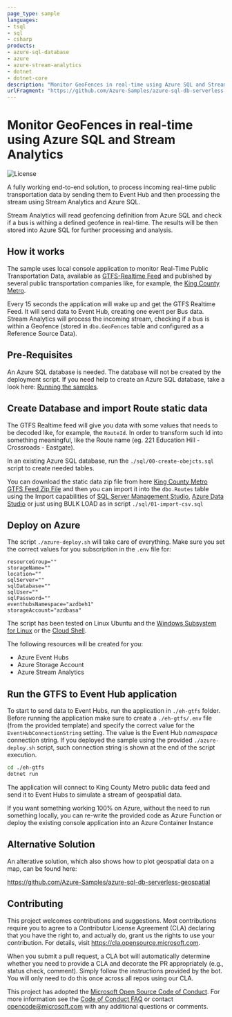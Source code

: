 ```yaml
---
page_type: sample
languages:
- tsql
- sql
- csharp
products:
- azure-sql-database
- azure
- azure-stream-analytics
- dotnet
- dotnet-core
description: "Monitor GeoFences in real-time using Azure SQL and Stream Analytics"
urlFragment: "https://github.com/Azure-Samples/azure-sql-db-serverless-geospatial-stream-analytics"
---
```


# Monitor GeoFences in real-time using Azure SQL and Stream Analytics

<!-- 
Guidelines on README format: https://review.docs.microsoft.com/help/onboard/admin/samples/concepts/readme-template?branch=master

Guidance on onboarding samples to docs.microsoft.com/samples: https://review.docs.microsoft.com/help/onboard/admin/samples/process/onboarding?branch=master

Taxonomies for products and languages: https://review.docs.microsoft.com/new-hope/information-architecture/metadata/taxonomies?branch=master
-->

![License](https://img.shields.io/badge/license-MIT-green.svg)

A fully working end-to-end solution, to process incoming real-time public transportation data by sending them to Event Hub and then processing the stream using Stream Analytics and Azure SQL.

Stream Analytics will read geofencing definition from Azure SQL and check if a bus is withing a defined geofence in real-time. The results will be then stored into Azure SQL for further processing and analysis. 

## How it works

The sample uses local console application to monitor Real-Time Public Transportation Data, available as [GTFS-Realtime Feed](https://gtfs.org/reference/realtime/v2/) and published by several public transportation companies like, for example, the [King County Metro](https://kingcounty.gov/depts/transportation/metro/travel-options/bus/app-center/developer-resources.aspx).

Every 15 seconds the application will wake up and get the GTFS Realtime Feed. It will send data to Event Hub, creating one event per Bus data. Stream Analytics will process the incoming stream, checking if a bus is within a Geofence (stored in `dbo.GeoFences` table and configured as a Reference Source Data).

## Pre-Requisites

An Azure SQL database is needed. The database will not be created by the deployment script. If you need help to create an Azure SQL database, take a look here: [Running the samples](https://github.com/yorek/azure-sql-db-samples#running-the-samples). 

## Create Database and import Route static data

The GTFS Realtime feed will give you data with some values that needs to be decoded like, for example, the `RouteId`. In order to transform such Id into something meaningful, like the Route name (eg. 221 Education Hill - Crossroads - Eastgate).

In an existing Azure SQL database, run the `./sql/00-create-obejcts.sql` script to create needed tables.

You can download the static data zip file from here [King County Metro GTFS Feed Zip File](https://kingcounty.gov/depts/transportation/metro/travel-options/bus/app-center/developer-resources.aspx) and then you can import it into the `dbo.Routes` table using the Import capabilities of [SQL Server Management Studio](https://docs.microsoft.com/en-us/sql/relational-databases/import-export/import-flat-file-wizard), [Azure Data Studio](https://docs.microsoft.com/en-us/sql/azure-data-studio/extensions/sql-server-import-extension) or just using BULK LOAD as in script `./sql/01-import-csv.sql`

## Deploy on Azure

The script `./azure-deploy.sh` will take care of everything. Make sure you set the correct values for you subscription in the `.env` file for:

```
resourceGroup=""
storageName=""
location="" 
sqlServer=""
sqlDatabase=""
sqlUser=""
sqlPassword=""
eventhubsNamespace="azdbeh1"
storageAccount="azdbasa"
```

The script has been tested on Linux Ubuntu and the [Windows Subsystem for Linux](https://docs.microsoft.com/en-us/windows/wsl/) or the [Cloud Shell](https://shell.azure.com/).

The following resources will be created for you:

- Azure Event Hubs
- Azure Storage Account
- Azure Stream Analytics

## Run the GTFS to Event Hub application 

To start to send data to Event Hubs, run the application in `./eh-gtfs` folder. Before running the application make sure to create a `./eh-gtfs/.env` file (from the provided template) and specify the correct value for the `EventHubConnectionString` setting. The value is the Event Hub *namespace* connection string. If you deployed the sample using the provided `./azure-deploy.sh` script, such connection string is shown at the end of the script execution.

```bash
cd ./eh-gtfs
dotnet run
```

The application will connect to King County Metro public data feed and send it to Event Hubs to simulate a stream of geospatial data.

If you want something working 100% on Azure, without the need to run something locally, you can re-write the provided code as Azure Function or deploy the existing console application into an Azure Container Instance

## Alternative Solution

An alterative solution, which also shows how to plot geospatial data on a map, can be found here:

https://github.com/Azure-Samples/azure-sql-db-serverless-geospatial

## Contributing

This project welcomes contributions and suggestions.  Most contributions require you to agree to a
Contributor License Agreement (CLA) declaring that you have the right to, and actually do, grant us
the rights to use your contribution. For details, visit https://cla.opensource.microsoft.com.

When you submit a pull request, a CLA bot will automatically determine whether you need to provide
a CLA and decorate the PR appropriately (e.g., status check, comment). Simply follow the instructions
provided by the bot. You will only need to do this once across all repos using our CLA.

This project has adopted the [Microsoft Open Source Code of Conduct](https://opensource.microsoft.com/codeofconduct/).
For more information see the [Code of Conduct FAQ](https://opensource.microsoft.com/codeofconduct/faq/) or
contact [opencode@microsoft.com](mailto:opencode@microsoft.com) with any additional questions or comments.
